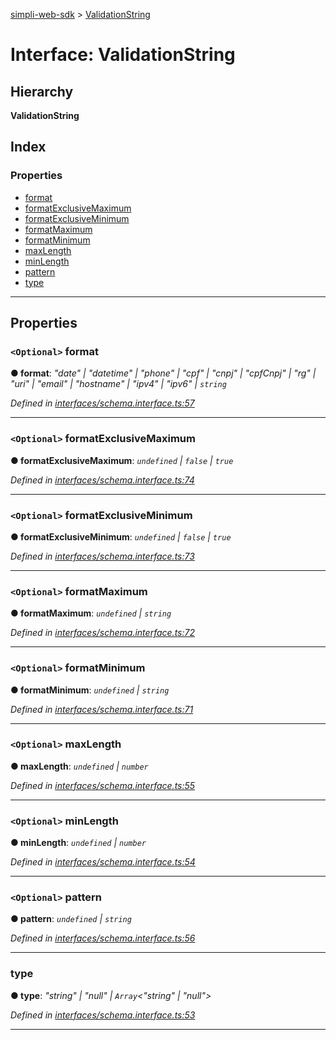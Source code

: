 [simpli-web-sdk](../README.md) > [ValidationString](../interfaces/validationstring.md)

# Interface: ValidationString

## Hierarchy

**ValidationString**

## Index

### Properties

* [format](validationstring.md#format)
* [formatExclusiveMaximum](validationstring.md#formatexclusivemaximum)
* [formatExclusiveMinimum](validationstring.md#formatexclusiveminimum)
* [formatMaximum](validationstring.md#formatmaximum)
* [formatMinimum](validationstring.md#formatminimum)
* [maxLength](validationstring.md#maxlength)
* [minLength](validationstring.md#minlength)
* [pattern](validationstring.md#pattern)
* [type](validationstring.md#type)

---

## Properties

<a id="format"></a>

### `<Optional>` format

**● format**: *"date" \| "datetime" \| "phone" \| "cpf" \| "cnpj" \| "cpfCnpj" \| "rg" \| "uri" \| "email" \| "hostname" \| "ipv4" \| "ipv6" \| `string`*

*Defined in [interfaces/schema.interface.ts:57](https://github.com/simplitech/simpli-web-sdk/blob/2a29ffa/src/interfaces/schema.interface.ts#L57)*

___
<a id="formatexclusivemaximum"></a>

### `<Optional>` formatExclusiveMaximum

**● formatExclusiveMaximum**: *`undefined` \| `false` \| `true`*

*Defined in [interfaces/schema.interface.ts:74](https://github.com/simplitech/simpli-web-sdk/blob/2a29ffa/src/interfaces/schema.interface.ts#L74)*

___
<a id="formatexclusiveminimum"></a>

### `<Optional>` formatExclusiveMinimum

**● formatExclusiveMinimum**: *`undefined` \| `false` \| `true`*

*Defined in [interfaces/schema.interface.ts:73](https://github.com/simplitech/simpli-web-sdk/blob/2a29ffa/src/interfaces/schema.interface.ts#L73)*

___
<a id="formatmaximum"></a>

### `<Optional>` formatMaximum

**● formatMaximum**: *`undefined` \| `string`*

*Defined in [interfaces/schema.interface.ts:72](https://github.com/simplitech/simpli-web-sdk/blob/2a29ffa/src/interfaces/schema.interface.ts#L72)*

___
<a id="formatminimum"></a>

### `<Optional>` formatMinimum

**● formatMinimum**: *`undefined` \| `string`*

*Defined in [interfaces/schema.interface.ts:71](https://github.com/simplitech/simpli-web-sdk/blob/2a29ffa/src/interfaces/schema.interface.ts#L71)*

___
<a id="maxlength"></a>

### `<Optional>` maxLength

**● maxLength**: *`undefined` \| `number`*

*Defined in [interfaces/schema.interface.ts:55](https://github.com/simplitech/simpli-web-sdk/blob/2a29ffa/src/interfaces/schema.interface.ts#L55)*

___
<a id="minlength"></a>

### `<Optional>` minLength

**● minLength**: *`undefined` \| `number`*

*Defined in [interfaces/schema.interface.ts:54](https://github.com/simplitech/simpli-web-sdk/blob/2a29ffa/src/interfaces/schema.interface.ts#L54)*

___
<a id="pattern"></a>

### `<Optional>` pattern

**● pattern**: *`undefined` \| `string`*

*Defined in [interfaces/schema.interface.ts:56](https://github.com/simplitech/simpli-web-sdk/blob/2a29ffa/src/interfaces/schema.interface.ts#L56)*

___
<a id="type"></a>

###  type

**● type**: *"string" \| "null" \| `Array`<"string" \| "null">*

*Defined in [interfaces/schema.interface.ts:53](https://github.com/simplitech/simpli-web-sdk/blob/2a29ffa/src/interfaces/schema.interface.ts#L53)*

___

